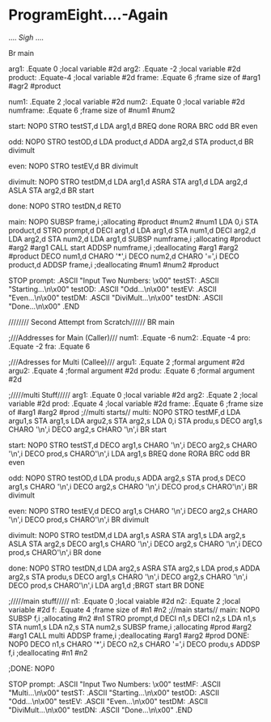 ProgramEight....-Again
======================

.... *Sigh* ....



Br main

arg1: .Equate 0 ;local variable #2d
arg2: .Equate -2 ;local variable #2d
product: .Equate-4 ;local variable #2d
frame: .Equate 6 ;frame size of #arg1 #agr2  #product

num1: .Equate 2 ;local variable #2d
num2: .Equate 0 ;local variable #2d
numframe: .Equate 6 ;frame size of #num1 #num2

start: NOP0
STRO testST,d
LDA arg1,d 
BREQ done
RORA
BRC odd
BR even

odd: NOP0
STRO testOD,d
LDA product,d
ADDA arg2,d 
STA product,d
BR divimult

even: NOP0
STRO testEV,d
BR divimult

divimult: NOP0
STRO testDM,d 
LDA arg1,d
ASRA
STA arg1,d
LDA arg2,d
ASLA
STA arg2,d
BR start

done: NOP0
STRO testDN,d
RET0

main: NOP0
SUBSP frame,i ;allocating #product #num2 #num1 
LDA 0,i
STA product,d
STRO prompt,d
DECI arg1,d
LDA arg1,d
STA num1,d
DECI arg2,d
LDA arg2,d
STA num2,d
LDA arg1,d
SUBSP numframe,i ;allocating #product #arg2 #arg1 
CALL start 
ADDSP numframe,i ;deallocating #arg1 #arg2 #product 
DECO num1,d
CHARO '*',i
DECO num2,d
CHARO '=',i
DECO product,d
ADDSP frame,i ;deallocating #num1 #num2 #product 

STOP
prompt: .ASCII "Input Two Numbers: \x00"
testST: .ASCII "Starting...\n\x00"
testOD: .ASCII "Odd...\n\x00"
testEV: .ASCII "Even...\n\x00"
testDM: .ASCII "DiviMult...\n\x00"
testDN: .ASCII "Done...\n\x00"
.END










//////// Second Attempt from Scratch//////
BR main

;///Addresses for Main (Caller)///
num1: .Equate -6
num2: .Equate -4
pro: .Equate -2
fra: .Equate 6

;///Adresses for Multi (Callee)///
argu1: .Equate 2 ;formal argument #2d
argu2: .Equate 4 ;formal argument #2d
produ: .Equate 6 ;formal argument #2d

;/////multi Stuff/////
arg1: .Equate 0 ;local variable #2d
arg2: .Equate 2 ;local variable #2d
prod: .Equate 4 ;local variable #2d
frame: .Equate 6 ;frame size of #arg1 #arg2 #prod
;//multi starts//
multi: NOP0 
STRO testMF,d
LDA argu1,s
STA arg1,s
LDA argu2,s 
STA arg2,s
LDA 0,i
STA produ,s
DECO arg1,s
CHARO '\n',i
DECO arg2,s
CHARO '\n',i
BR start

start: NOP0
STRO testST,d
DECO arg1,s
CHARO '\n',i
DECO arg2,s
CHARO '\n',i
DECO prod,s
CHARO'\n',i
LDA arg1,s
BREQ done 
RORA
BRC odd
BR even

odd: NOP0
STRO testOD,d
LDA produ,s
ADDA arg2,s
STA prod,s
DECO arg1,s
CHARO '\n',i
DECO arg2,s
CHARO '\n',i
DECO prod,s
CHARO'\n',i
BR divimult

even: NOP0
STRO testEV,d
DECO arg1,s
CHARO '\n',i
DECO arg2,s
CHARO '\n',i
DECO prod,s
CHARO'\n',i
BR divimult

divimult: NOP0
STRO testDM,d
LDA arg1,s
ASRA
STA arg1,s
LDA arg2,s
ASLA
STA arg2,s
DECO arg1,s
CHARO '\n',i
DECO arg2,s
CHARO '\n',i
DECO prod,s
CHARO'\n',i
BR done 

done: NOP0
STRO testDN,d
LDA arg2,s
ASRA
STA arg2,s
LDA prod,s
ADDA arg2,s
STA produ,s
DECO arg1,s
CHARO '\n',i
DECO arg2,s
CHARO '\n',i
DECO prod,s
CHARO'\n',i
LDA arg1,d
;BRGT start
BR DONE



;/////main stuff/////
n1: .Equate 0 ;local vaiable #2d
n2: .Equate 2 ;local variable #2d
f: .Equate 4 ;frame size of #n1 #n2 
;//main starts//
main: NOP0
SUBSP f,i ;allocating #n2 #n1
STRO prompt,d
DECI n1,s
DECI n2,s
LDA n1,s
STA num1,s
LDA n2,s
STA num2,s
SUBSP frame,i ;allocating #prod #arg2 #arg1
CALL multi 
ADDSP frame,i ;deallocating #arg1 #arg2 #prod
DONE: NOP0
DECO n1,s
CHARO '*',i
DECO n2,s
CHARO '=',i
DECO produ,s
ADDSP f,i ;deallocating #n1 #n2

;DONE: NOP0

STOP
prompt: .ASCII "Input Two Numbers: \x00" 
testMF: .ASCII "Multi...\n\x00"
testST: .ASCII "Starting...\n\x00"
testOD: .ASCII "Odd...\n\x00"
testEV: .ASCII "Even...\n\x00"
testDM: .ASCII "DiviMult...\n\x00"
testDN: .ASCII "Done...\n\x00"
.END